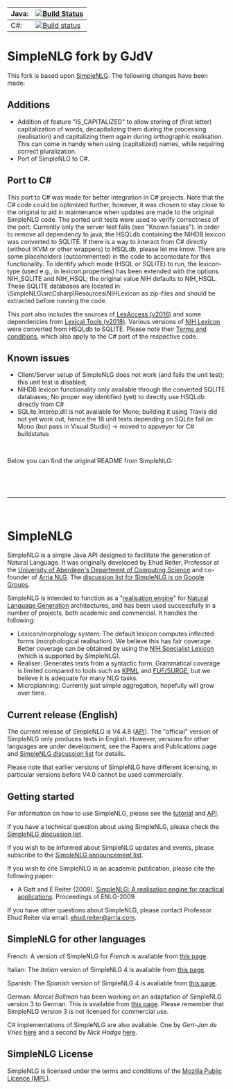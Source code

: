 
| Java: | [![Build Status](https://travis-ci.org/gjdv/simplenlg.svg?branch=master)](https://travis-ci.org/gjdv/simplenlg) |
| ----- | --- |
| C#:   | [![Build status](https://ci.appveyor.com/api/projects/status/w7ap7ro4bi477jsc/branch/master?svg=true)](https://ci.appveyor.com/project/gjdv/simplenlg/branch/master) |


SimpleNLG fork by GJdV
======================

This fork is based upon [SimpleNLG](https://github.com/simplenlg/simplenlg). The following changes have been made:

Additions
---------

* Addition of feature "IS_CAPITALIZED" to allow storing of (first letter) capitalization of words, decapitalizing them during the processing (realisation) and capitalizing them again during orthographic realisation. This can come in handy when using (capitalized) names, while requiring correct pluralization.
* Port of SimpleNLG to C#. 


Port to C#
----------
This port to C# was made for better integration in C# projects. Note that the C# code could be optimized further, however, it was chosen to stay close to the original to aid in maintenance when updates are made to the original SimpleNLG code. 
The ported unit tests were used to verify correctness of the port. Currently only the server test fails (see "Known Issues").
In order to remove all dependency to java, the HSQLdb containing the NIHDB lexicon was converted to SQLITE. If there is a way to interact from C# directly (without IKVM or other wrappers) to HSQLdb, please let me know. There are some placeholders (outcommented) in the code to accomodate for this functionality. To identify which mode (HSQL or SQLITE) to run, the lexicon-type (used e.g., in lexicon.properties) has been extended with the options NIH_SQLITE and NIH_HSQL; the original value NIH defaults to NIH_HSQL. These SQLITE databases are located in \SimpleNLG\srcCsharp\Resources\NIHLexicon as zip-files and should be extracted before running the code.

This port also includes the sources of [LexAccess (v2016)](https://lexsrv3.nlm.nih.gov/LexSysGroup/Projects/lexAccess/current/web/download.html) and some dependencies from [Lexical Tools (v2018)](https://lexsrv3.nlm.nih.gov/LexSysGroup/Projects/lvg/current/web/index.html).
Various versions of [NIH Lexicon](https://lsg3.nlm.nih.gov/LexSysGroup/Projects/lexicon/current/web/index.html) were converted from HSQLdb to SQLITE.
Please note their [Terms and conditions](https://lsg3.nlm.nih.gov/LexSysGroup/Docs/termsAndConditions.html), which also apply to the C# port of the respective code.


Known issues
------------

* Client/Server setup of SimpleNLG does not work (and fails the unit test); this unit test is disabled; 
* NIHDB lexicon functionality only available through the converted SQLITE databases; No proper way identified (yet) to directly use HSQLdb directly from C#
* SQLite.Interop.dll is not available for Mono; building it using Travis did not yet work out, hence the 18 unit tests depending on SQLite fail on Mono (but pass in Visual Studio) -> moved to appveyor for C# buildstatus

&nbsp;

Below you can find the original README from SimpleNLG:

&nbsp;

&nbsp;

___

&nbsp;


SimpleNLG
=========

SimpleNLG is a simple Java API designed to facilitate the generation of Natural Language. It was originally developed by Ehud Reiter, Professor at the [University of Aberdeen's Department of Computing Science](http://www.abdn.ac.uk/ncs/departments/computing-science/index.php) and co-founder of [Arria NLG](https://www.arria.com). The [discussion list for SimpleNLG is on Google Groups](https://groups.google.com/forum/#!forum/simplenlg).

SimpleNLG is intended to function as a "[realisation engine](http://en.wikipedia.org/wiki/Realization_(linguistics))" for [Natural Language Generation](http://en.wikipedia.org/wiki/Natural_language_generation) architectures, and has been used successfully in a number of projects, both academic and commercial. It handles the following:

* Lexicon/morphology system: The default lexicon computes inflected forms (morphological realisation). We believe this has fair coverage. Better coverage can be obtained by using the [NIH Specialist Lexicon](http://lexsrv3.nlm.nih.gov/LexSysGroup/Projects/lexicon/current/web/) (which is supported by SimpleNLG).
* Realiser: Generates texts from a syntactic form. Grammatical coverage is limited compared to tools such as [KPML](http://www.fb10.uni-bremen.de/anglistik/langpro/kpml/README.html) and [FUF/SURGE](http://www.cs.bgu.ac.il/surge/index.html), but we believe it is adequate for many NLG tasks.
* Microplanning: Currently just simple aggregation, hopefully will grow over time.

Current release (English)
-------------------------
The current release of SimpleNLG is V4.4.8 ([API](https://cdn.rawgit.com/simplenlg/simplenlg/master/docs/javadoc/index.html)). The "official" version of SimpleNLG only produces texts in English. However, versions for other languages are under development, see the Papers and Publications page and [SimpleNLG discussion list](https://groups.google.com/forum/#!forum/simplenlg) for details.

Please note that earlier versions of SimpleNLG have different licensing, in particular versions before V4.0 cannot be used commercially.

Getting started
---------------
For information on how to use SimpleNLG, please see the [tutorial](https://github.com/simplenlg/simplenlg/wiki/Section-0-–-SimpleNLG-Tutorial) and [API](https://cdn.rawgit.com/simplenlg/simplenlg/master/docs/javadoc/index.html).

If you have a technical question about using SimpleNLG, please check the [SimpleNLG discussion list](https://groups.google.com/forum/#!forum/simplenlg).

If you wish to be informed about SimpleNLG updates and events, please subscribe to the [SimpleNLG announcement list](https://groups.google.com/forum/#!forum/simplenlg-announce).

If you wish to cite SimpleNLG in an academic publication, please cite the following paper:

* A Gatt and E Reiter (2009). [SimpleNLG: A realisation engine for practical applications](http://aclweb.org/anthology/W/W09/W09-0613.pdf). Proceedings of ENLG-2009

If you have other questions about SimpleNLG, please contact Professor Ehud Reiter via email: [ehud.reiter@arria.com](mailto:ehud.reiter@arria.com).

SimpleNLG for other languages
-----------------------------

French: A version of SimpleNLG for *French* is avaliable from [this page](http://www-etud.iro.umontreal.ca/~vaudrypl/snlgbil/snlgEnFr_english.html).

Italian: The *Italian* version of SimpleNLG 4 is avaliable from [this page](https://github.com/alexmazzei/SimpleNLG-IT).

Spanish: The *Spanish* version of SimpleNLG 4 is avaliable from [this page](https://github.com/citiususc/SimpleNLG-ES). 

German: *Marcel Bollman* has been working on an adaptation of SimpleNLG version 3 to German. This is available from [this page](http://www.linguistics.rub.de/~bollmann/simplenlg-ger.html). Please remember that SimpleNLG version 3 is not licensed for commercial use.

C# implementations of SimpleNLG are also avaliable. One by *Gert-Jan de Vries* [here](https://github.com/gjdv/simplenlg) and a second by *Nick Hodge* [here](https://github.com/nickhodge/SharpSimpleNLG).

SimpleNLG License 
-----------------------------
SimpleNLG is licensed under the terms and conditions of the [Mozilla Public Licence (MPL)](http://www.mozilla.org/MPL/).
